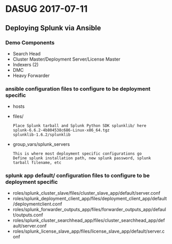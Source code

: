DASUG 2017-07-11
================

Deploying Splunk via Ansible
----------------------------

### Demo Components
*   Search Head
*   Cluster Master/Deployment Server/License Master
*   Indexers (2)
*   DMC
*   Heavy Forwarder

### ansible configuration files to configure to be deployment specific
*   hosts
*   files/

        Place Splunk tarball and Splunk Python SDK splunklib/ here
        splunk-6.6.2-4b804538c686-Linux-x86_64.tgz
        splunklib-1.6.2/splunklib

*   group_vars/splunk_servers

        This is where most deployment specific configurations go
        Define splunk installation path, new splunk password, splunk tarball filename, etc

### splunk app default/ configuration files to configure to be deployment specific
*   roles/splunk_cluster_slave/files/cluster_slave_app/default/server.conf
*   roles/splunk_deployment_client_app/files/deployment_client_app/default/deploymentclient.conf
*   roles/splunk_forwarder_outputs_app/files/forwarder_outputs_app/default/outputs.conf
*   roles/splunk_cluster_searchhead_app/files/cluster_searchhead_app/default/server.conf
*   roles/splunk_license_slave_app/files/license_slave_app/default/server.conf
